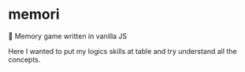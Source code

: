 # memori
🧠 Memory game written in vanilla JS 

Here I wanted to put my logics skills at table and try understand all the concepts.
